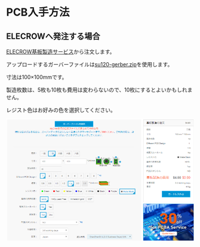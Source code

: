 # PCB入手方法

## ELECROWへ発注する場合
[ELECROW基板製造サービス](https://www.elecrow.com/pcb-manufacturing.html)から注文します。

アップロードするガーバーファイルは[su120-gerber.zip](https://github.com/e3w2q/su120-keyboard/blob/master/su120-gerber.zip?raw=true)を使用します。

寸法は100×100mmです。

製造枚数は、5枚も10枚も費用は変わらないので、10枚にするとよいかもしれません。

レジスト色はお好みの色を選択してください。

![Elecrow](image/elecrow.png?raw=true)


